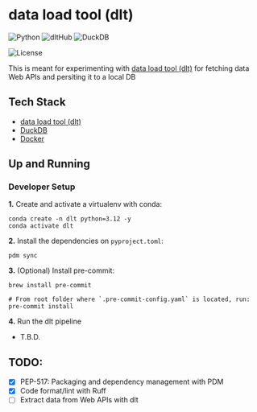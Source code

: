 # data load tool (dlt)

![Python](https://img.shields.io/badge/Python-3.12_|_3.11_|_3.10-4B8BBE.svg?style=flat&logo=python&logoColor=FFD43B&labelColor=306998)
![dltHub](https://img.shields.io/badge/dltHub-59C1D5?style=flat&logo=pandas&logoColor=C6D300&labelColor=59C1D5)
![DuckDB](https://img.shields.io/badge/DuckDB-black?style=flat&logo=duckdb&logoColor=FEF000&labelColor=black)

![License](https://img.shields.io/badge/license-CC--BY--SA--4.0-31393F?style=flat&logo=creativecommons&logoColor=black&labelColor=white)

This is meant for experimenting with [data load tool (dlt)](https://dlthub.com/) for fetching data Web APIs and persiting it to a local DB


## Tech Stack
- [data load tool (dlt)](https://dlthub.com/)
- [DuckDB](https://duckdb.org/)
- [Docker](https://docs.docker.com/get-docker/)


## Up and Running

### Developer Setup

**1.** Create and activate a virtualenv with conda:
```shell
conda create -n dlt python=3.12 -y
conda activate dlt
```

**2.** Install the dependencies on `pyproject.toml`:
```shell
pdm sync
```

**3.** (Optional) Install pre-commit:
```shell
brew install pre-commit

# From root folder where `.pre-commit-config.yaml` is located, run:
pre-commit install
```

**4.** Run the dlt pipeline
- T.B.D.


## TODO:
- [x] PEP-517: Packaging and dependency management with PDM
- [x] Code format/lint with Ruff
- [ ] Extract data from Web APIs with dlt
